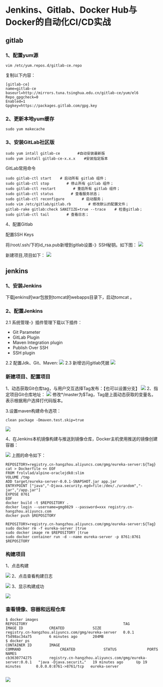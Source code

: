 # Jenkins、Gitlab、Docker Hub与Docker的自动化CI/CD实战
## gitlab
### 1、配置yum源
```
vim /etc/yum.repos.d/gitlab-ce.repo
```
复制以下内容：
```
[gitlab-ce]
name=gitlab-ce
baseurl=http://mirrors.tuna.tsinghua.edu.cn/gitlab-ce/yum/el6
Repo_gpgcheck=0
Enabled=1
Gpgkey=https://packages.gitlab.com/gpg.key
```
### 2、更新本地yum缓存
```
sudo yum makecache
```
### 3、安装GitLab社区版
```
sudo yum intall gitlab-ce        #自动安装最新版
sudo yum install gitlab-ce-x.x.x    #安装指定版本
```
GitLab常用命令
```
sudo gitlab-ctl start    # 启动所有 gitlab 组件；
sudo gitlab-ctl stop        # 停止所有 gitlab 组件；
sudo gitlab-ctl restart        # 重启所有 gitlab 组件；
sudo gitlab-ctl status        # 查看服务状态；
sudo gitlab-ctl reconfigure        # 启动服务；
sudo vim /etc/gitlab/gitlab.rb        # 修改默认的配置文件；
gitlab-rake gitlab:check SANITIZE=true --trace    # 检查gitlab；
sudo gitlab-ctl tail        # 查看日志；
```
4、配置Gitlab

配置SSH Keys

将/root/.ssh/下的id_rsa.pub新增到gitlab设置-》SSH秘钥。如下图：
![](https://github.com/gmg0829/Img/blob/master/dockerImg/gitlab-ssh.png?raw=true)

新建项目,项目如下：
![](https://github.com/gmg0829/Img/blob/master/dockerImg/gitlab-pro.png?raw=true)


## jenkins
### 1、安装Jenkins
下载jenkins的war包放到tomcat的webapps目录下，启动tomcat
。
### 2、配置Jenkins
2.1 系统管理-》插件管理下载以下插件：	
 - Git Parameter
 - GitLab Plugin
 - Maven Integration plugin
 - Publish Over SSH
 - SSH plugin

2.2 配置Jdk、Git、Maven:
![](https://github.com/gmg0829/Img/blob/master/dockerImg/j-Java-git-mvn.png?raw=true)
2.3 新增访问gitlab凭据
![](https://github.com/gmg0829/Img/blob/master/dockerImg/j-g-authen.png?raw=true)
### 新建项目、配置项目
1、动态获取Git仓库tag，与用户交互选择Tag发布：【也可以设置分支】
![](https://github.com/gmg0829/Img/blob/master/dockerImg/j-tag.png?raw=true)
2、指定项目Git仓库地址：
![](https://github.com/gmg0829/Img/blob/master/dockerImg/j-source.png?raw=true)
修改*/master为$Tag，Tag是上面动态获取的变量名，表示根据用户选择打代码版本。

3.设置maven构建命令选项：
```
clean package -Dmaven.test.skip=true
```
![](https://github.com/gmg0829/Img/blob/master/dockerImg/j-pre.png?raw=true)

4、在Jenkins本机镜像构建与推送到镜像仓库，Docker主机使用推送的镜像创建容器：

![](https://github.com/gmg0829/Img/blob/master/dockerImg/j-post.png?raw=true)
上图的命令如下：
```
REPOSITORY=registry.cn-hangzhou.aliyuncs.com/gmg/eureka-server:${Tag}
cat > Dockerfile << EOF
FROM frolvlad/alpine-oraclejdk8:slim
VOLUME /tmp
ADD target/eureka-server-0.0.1-SNAPSHOT.jar app.jar
ENTRYPOINT ["java","-Djava.security.egd=file:/dev/./urandom","-jar","/app.jar"]
EXPOSE 8761
EOF
docker build -t $REPOSITORY .
docker login --username=gmg0829 --password=xxx registry.cn-hangzhou.aliyuncs.com
docker push $REPOSITORY
```
```
REPOSITORY=registry.cn-hangzhou.aliyuncs.com/gmg/eureka-server:${Tag}
sudo docker rm -f eureka-server |true
sudo docker image rm $REPOSITORY |true
sudo docker container run -d --name eureka-server -p 8761:8761 $REPOSITORY
```

### 构建项目
1、点击构建

![](https://github.com/gmg0829/Img/blob/master/dockerImg/j-build.png?raw=true)
2、点击查看构建日志

![](https://github.com/gmg0829/Img/blob/master/dockerImg/j-console.png?raw=true)
3、显示构建成功

![](https://github.com/gmg0829/Img/blob/master/dockerImg/j-success.png?raw=true)

### 查看镜像、容器和远程仓库
```
$ docker images
REPOSITORY                                            TAG                 IMAGE ID            CREATED             SIZE
registry.cn-hangzhou.aliyuncs.com/gmg/eureka-server   0.0.1               f5d98ac34a75        6 minutes ago       204MB
$ docker ps
CONTAINER ID        IMAGE                                                       COMMAND                  CREATED             STATUS              PORTS                    NAMES
cb3630774275        registry.cn-hangzhou.aliyuncs.com/gmg/eureka-server:0.0.1   "java -Djava.securit…"   19 minutes ago      Up 19 minutes       0.0.0.0:8761->8761/tcp   eureka-server


```
![](https://github.com/gmg0829/Img/blob/master/dockerImg/ali-docker.png?raw=true)